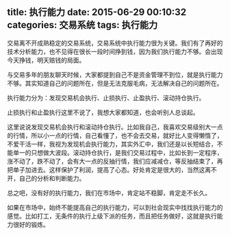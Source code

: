 title: 执行能力
date: 2015-06-29 00:10:32
categories: 交易系统
tags: 执行能力
---
交易离不开成熟稳定的交易系统，交易系统中执行能力很为关键。我们有了再好的技术分析能力，也不见得在很长一段时间挣到钱，因为我们执行能力不够。会出现今天挣钱，明天赔钱的局面。

与交易多年的朋友聊天时候，大家都提到自己不是资金管理不到位，就是执行能力不够。其实知道自己的问题所在，但是无法克服毛病，无法解决自己的问题所在。

执行能力分为：发现交易机会执行、止损执行、止盈执行、滚动持仓执行。

止损执行和止盈执行这里不说了，我想大家都知道，也会听别人总谈起。

这里说说发现交易机会执行和滚动持仓执行。比如我自己，我喜欢交易级别大一点的行情，所以小一点的行情，自己看懂了，也不会去交易，就好比人变得懒惰了，不爱干活一样，我视为发现机会执行能力，其实外汇中，我们还是以长短结合，不能单一的只想做大波段。滚动持仓执行，是我们交易过程中，比如长到一定程序，涨不动了，跌不动了，会有大一点的反抽行情，我们应减减仓，等反抽结束了，再把单子加进去。这样保护了利润，提高了心态。好处肯定是很大的，当然这离不开，自己的分析和判断能力。

总之吧，没有好的执行能力，我们在市场中，肯定站不稳脚，肯定走不长久。

如果在市场中，始终不能提高自己的执行能力，可以到社会现实中找找执行能力的感觉。比如打工，无条件的执行上级下派的任务，而且把任务做好，这就是执行能力很好的锻炼。
